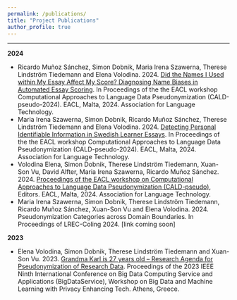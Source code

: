 ```yaml
---
permalink: /publications/
title: "Project Publications"
author_profile: true
---
```


------

**2024**

* Ricardo Muñoz Sánchez, Simon Dobnik, Maria Irena Szawerna, Therese Lindström Tiedemann and Elena Volodina. 2024. [Did the Names I Used within My Essay Affect My Score? Diagnosing Name Biases in Automated Essay Scoring](https://aclanthology.org/2024.caldpseudo-1.10/). In Proceedings of the the EACL workshop Computational Approaches to Language Data Pseudonymization (CALD-pseudo-2024). EACL, Malta, 2024. Association for Language Technology. 
* Maria Irena Szawerna, Simon Dobnik, Ricardo Muñoz Sánchez, Therese Lindström Tiedemann and Elena Volodina. 2024. [Detecting Personal Identifiable Information in Swedish Learner Essays](https://aclanthology.org/2024.caldpseudo-1.7/). In Proceedings of the the EACL workshop Computational Approaches to Language Data Pseudonymization (CALD-pseudo-2024). EACL, Malta, 2024. Association for Language Technology.
* Volodina Elena, Simon Dobnik, Therese Lindström Tiedemann, Xuan-Son Vu, David Alfter, Maria Irena Szawerna, Ricardo Muñoz Sánchez. 2024. [Proceedings of the EACL workshop on Computational Approaches to Language Data Pseudonymization (CALD-pseudo)](https://aclanthology.org/2024.caldpseudo-1.0/), Editors. EACL, Malta, 2024. Association for Language Technology.
* Maria Irena Szawerna, Simon Dobnik, Therese Lindström Tiedemann, Ricardo Muñoz Sánchez, Xuan-Son Vu and Elena Volodina. 2024. Pseudonymization Categories across Domain Boundaries. In Proceedings of LREC-Coling 2024. [link coming soon]


**2023**

* Elena Volodina, Simon Dobnik, Therese Lindström Tiedemann and Xuan-Son Vu. 2023. [Grandma Karl is 27 years old – Research Agenda for Pseudonymization of Research Data](https://conferences.computer.org/cisosepub/pdfs/BigDataService2023-6X6dTK9dbY3khFk7JNapTA/337900a229/337900a229.pdf). Proceedings of the 2023 IEEE Ninth International Conference on Big Data Computing Service and Applications (BigDataService), Workshop on Big Data and Machine Learning with Privacy Enhancing Tech. Athens, Greece.




<!-- // TODO - Add texbib support -->
